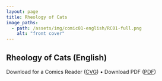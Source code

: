 ```yaml
---
layout: page
title: Rheology of Cats 
image_paths:
  - path: /assets/img/comic01-english/RC01-full.png
    alt: "front cover"
---
```


<div class="col-lg-12 text-center">
	<h2 class="section-heading text-uppercase">Rheology of Cats (English)</h2>
        <div class="text-muted">
           Download for a Comics Reader (<a href="{{ site.url }}/downloads/comic1-english/RC01-full.png">CVG</a>) 
 &#x2022; Download PDF (<a href="{{ site.url }}/downloads/comic1-english/RC01-full.png">PDF</a>) 
        </div>
</div>

















